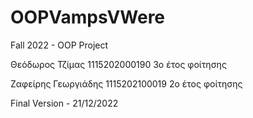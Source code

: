 # OOPVampsVWere
Fall 2022 - OOP Project 

Θεόδωρος Τζίμας 1115202000190 3ο έτος φοίτησης

Ζαφείρης Γεωργιάδης 1115202100019 2ο έτος φοίτησης

Final Version - 21/12/2022 
